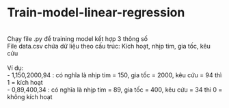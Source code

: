 # Train-model-linear-regression
<br>Chạy file .py để training model kết hợp 3 thông số
<br>File data.csv chứa dữ liệu theo cấu trúc: Kích hoạt, nhịp tim, gia tốc, kêu cứu
<br>
<br>Ví dụ:
<br>- 1,150,2000,94 : có nghĩa là nhịp tim = 150, gia tốc = 2000, kêu cứu = 94 thì 1 = kích hoạt
<br>- 0,89,400,34 : có nghĩa là nhịp tim = 89, gia tốc = 400, kêu cứu = 34 thì 0 = không kích hoạt
